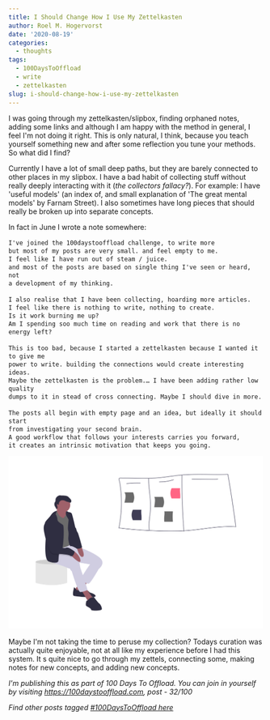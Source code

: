 ```yaml
---
title: I Should Change How I Use My Zettelkasten
author: Roel M. Hogervorst
date: '2020-08-19'
categories:
  - thoughts
tags:
  - 100DaysToOffload
  - write
  - zettelkasten
slug: i-should-change-how-i-use-my-zettelkasten
---
```


I was going through my zettelkasten/slipbox, finding orphaned notes, adding some links
and although I am happy with the method in general, I feel I'm not doing it
right. This is only natural, I think, because you teach yourself something new
and after some reflection you tune your methods. So what did I find?

Currently I have a lot of small deep paths, but they are barely 
connected to other places in my slipbox. I have a bad habit of collecting 
stuff without really deeply interacting with it (*the collectors fallacy?*). 
For example: I have 'useful models' (an index of, and small explanation of
'The great mental models' by Farnam Street). I also sometimes have long pieces
that should really be broken up into separate concepts.


In fact in June I wrote a note somewhere:

```
I've joined the 100daystooffload challenge, to write more
but most of my posts are very small. and feel empty to me.
I feel like I have run out of steam / juice. 
and most of the posts are based on single thing I've seen or heard, not
a development of my thinking. 

I also realise that I have been collecting, hoarding more articles. 
I feel like there is nothing to write, nothing to create. 
Is it work burning me up? 
Am I spending soo much time on reading and work that there is no energy left?

This is too bad, because I started a zettelkasten because I wanted it to give me 
power to write. building the connections would create interesting ideas. 
Maybe the zettelkasten is the problem.… I have been adding rather low quality 
dumps to it in stead of cross connecting. Maybe I should dive in more.

The posts all begin with empty page and an idea, but ideally it should start 
from investigating your second brain. 
A good workflow that follows your interests carries you forward, 
it creates an intrinsic motivation that keeps you going. 
```

![illustration of someone sorting thoughts](undraw_sorting_thoughts_6d48.png)

Maybe I'm not taking the time to peruse my collection? 
Todays curation was actually quite enjoyable, not at all like my experience 
before I had this system. It s quite nice to go through my zettels, 
connecting some, making notes for new concepts, and adding new concepts.



*I'm publishing this as part of 100 Days To Offload. You can join in yourself by visiting <https://100daystooffload.com>, post - 32/100*

*Find other posts tagged [\#100DaysToOffload here](https://notes.rmhogervorst.nl/tags/100DaysToOffload/)*
